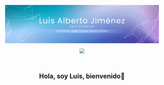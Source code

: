 <div id="header" align="center">
  <img decoding="async" src="https://github.com/luisajg93/luisajg93/blob/main/banner%20github.png" width="800"/>
</div>

<div id="badges" align="center">
  
[![](https://img.shields.io/badge/LinkedIn-0077B5?style=for-the-badge&logo=linkedin&logoColor=white)](https://www.linkedin.com/in/luisalbertojg)


<div id="badges" align="center">
<img decoding="async" src="https://visitor-badge-reloaded.herokuapp.com/badge?page_id=luisajg93.luisajg93&color=00cf00" alt=""/>

## Hola, soy Luis, bienvenido👋

<!--
**luisajg93/luisajg93** is a ✨ _special_ ✨ repository because its `README.md` (this file) appears on your GitHub profile.

Here are some ideas to get you started:

- 🔭 I’m currently working on ...
- 🌱 I’m currently learning ...
- 👯 I’m looking to collaborate on ...
- 🤔 I’m looking for help with ...
- 💬 Ask me about ...
- 📫 How to reach me: ...
- 😄 Pronouns: ...
- ⚡ Fun fact: ...
-->
